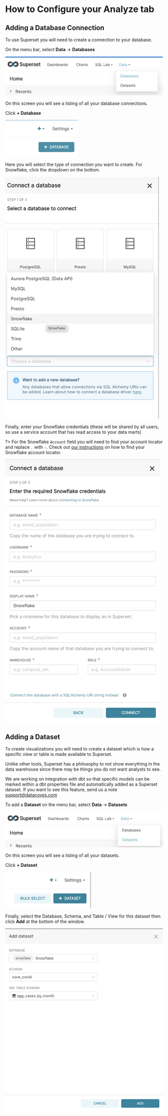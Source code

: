 # How to Configure your Analyze tab

## Adding a Database Connection

To use Superset you will need to create a connection to your database.

On the menu bar, select **Data** -> **Databases**

![Databases](./assets/add-db-1.png)

On this screen you will see a listing of all your database connections.

Click **+ Database**

![Database Add](./assets/add-db-2.png)

Here you will select the type of connection you want to create. For Snowflake, click the dropdown on the bottom.

![Snowflake Select](./assets/add-db-3.png)

Finally, enter your Snowflake credentials (these will be shared by all users, so use a service account that has read access to your data marts)

?> For the Snowflake `Account` field you will need to find your account locator and replace `.` with `-`. Check out <a href="/#/reference/admin-menu/connection_templates.md#for-snowflake-the-available-fields-are" target="_blank">our instructions</a> on how to find your Snowflake account locator.

![Snowflake Credentials](./assets/add-db-4.png)

## Adding a Dataset

To create visualizations you will need to create a dataset which is how a specific view or table is made available to Superset.

Unlike other tools, Superset has a philosophy to not show everything in the data warehouse since there may be things you do not want analysts to see.

We are working on integration with dbt so that specific models can be marked within a dbt properties file and automatically added as a Superset dataset. If you want to see this feature, send us a note support@datacoves.com

To add a **Dataset** on the menu bar, select **Data** -> **Datasets**

![Datasets](./assets/add-dataset-1.png)

On this screen you will see a listing of all your datasets.

Click **+ Dataset**

![Add Dataset](./assets/add-dataset-2.png)

Finally, select the Database, Schema, and Table / View for this dataset then click **Add** at the bottom of the window.

![Dataset Details](./assets/add-dataset-3.png)
